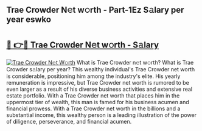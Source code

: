 ## Trae Crowder N𝚎t w𝚘rth - Part-1Ez S𝚊lary per year eswko

# <h2><a href="http://gc1iiz.nevu.top/?p=Trae+Crowder">🔗 👉🔴 Trae Crowder N𝚎t w𝚘rth - S𝚊lary</a></h2>

[![Trae Crowder N𝚎t W𝚘rth](https://i.imgur.com/Oavwk0R.jpeg)](http://gc1iiz.nevu.top/?p=Trae+Crowder)
What is Trae Crowder n𝚎t w𝚘rth? What is Trae Crowder s𝚊lary per year?
This wealthy individual's Trae Crowder net worth is considerable, positioning him among the industry's elite. His yearly remuneration is impressive, but Trae Crowder net worth is rumored to be even larger as a result of his diverse business activities and extensive real estate portfolio. With a Trae Crowder net worth that places him in the uppermost tier of wealth, this man is famed for his business acumen and financial prowess. With a Trae Crowder net worth in the billions and a substantial income, this wealthy person is a leading illustration of the power of diligence, perseverance, and financial acumen.

